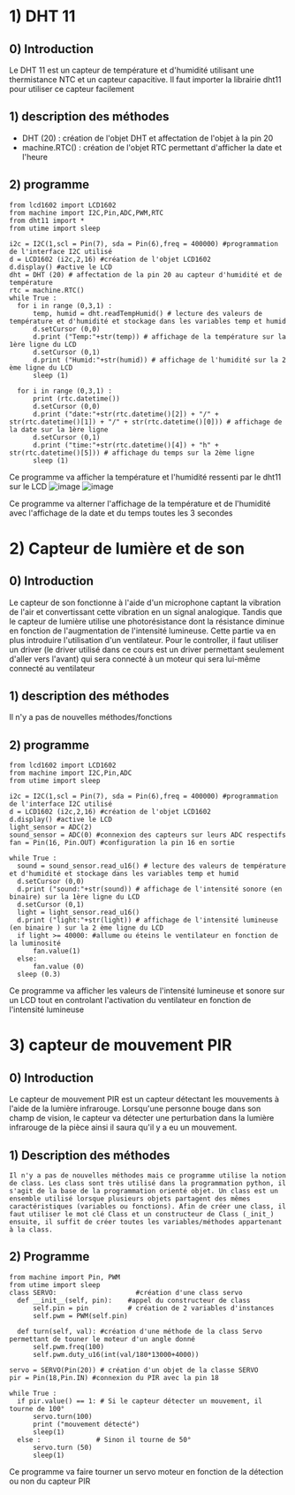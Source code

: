 # 1) DHT 11

## 0) Introduction
  Le DHT 11 est un capteur de température et d'humidité utilisant une thermistance NTC et un capteur capacitive. Il faut importer la librairie dht11 pour utiliser ce capteur facilement
## 1) description des méthodes 
  - DHT (20) : création de l'objet DHT et affectation de l'objet à la pin 20
  - machine.RTC() : création de l'objet RTC permettant d'afficher la date et l'heure
## 2) programme 
```
from lcd1602 import LCD1602
from machine import I2C,Pin,ADC,PWM,RTC
from dht11 import *
from utime import sleep

i2c = I2C(1,scl = Pin(7), sda = Pin(6),freq = 400000) #programmation de l'interface I2C utilisé
d = LCD1602 (i2c,2,16) #création de l'objet LCD1602
d.display() #active le LCD
dht = DHT (20) # affectation de la pin 20 au capteur d'humidité et de température
rtc = machine.RTC()
while True :
  for i in range (0,3,1) :
      temp, humid = dht.readTempHumid() # lecture des valeurs de température et d'humidité et stockage dans les variables temp et humid
      d.setCursor (0,0)
      d.print ("Temp:"+str(temp)) # affichage de la température sur la 1ère ligne du LCD
      d.setCursor (0,1)
      d.print ("Humid:"+str(humid)) # affichage de l'humidité sur la 2 ème ligne du LCD
      sleep (1)

  for i in range (0,3,1) :
      print (rtc.datetime())
      d.setCursor (0,0)
      d.print ("date:"+str(rtc.datetime()[2]) + "/" + str(rtc.datetime()[1]) + "/" + str(rtc.datetime()[0])) # affichage de la date sur la 1ère ligne
      d.setCursor (0,1)
      d.print ("time:"+str(rtc.datetime()[4]) + "h" + str(rtc.datetime()[5])) # affichage du temps sur la 2ème ligne
      sleep (1)
```
Ce programme va afficher la température et l'humidité ressenti par le dht11 sur le LCD
![image](https://user-images.githubusercontent.com/124899641/230735789-e24ab416-95e6-4c2e-bf9f-429a124187c2.png)
![image](https://user-images.githubusercontent.com/124899641/230735798-6ba95eb0-4744-4687-a47e-051d88bf3bee.png)

Ce programme va alterner l'affichage de la température et de l'humidité avec l'affichage de la date et du temps toutes les 3 secondes
# 2) Capteur de lumière et de son
  ## 0) Introduction 
  Le capteur de son fonctionne à l'aide d'un microphone captant la vibration de l'air et convertissant cette vibration en un signal analogique. Tandis que le capteur de lumière utilise une photorésistance dont la résistance diminue en fonction de l'augmentation de l'intensité lumineuse. Cette partie va en plus introduire l'utilisation d'un ventilateur. Pour le controller, il faut utiliser un driver (le driver utilisé dans ce cours est un driver permettant seulement d'aller vers l'avant) qui sera connecté à un moteur qui sera lui-même connecté au ventilateur
## 1) description des méthodes 
  Il n'y a pas de nouvelles méthodes/fonctions
## 2) programme 
  ```
from lcd1602 import LCD1602
from machine import I2C,Pin,ADC
from utime import sleep

i2c = I2C(1,scl = Pin(7), sda = Pin(6),freq = 400000) #programmation de l'interface I2C utilisé
d = LCD1602 (i2c,2,16) #création de l'objet LCD1602
d.display() #active le LCD
light_sensor = ADC(2)
sound_sensor = ADC(0) #connexion des capteurs sur leurs ADC respectifs
fan = Pin(16, Pin.OUT) #configuration la pin 16 en sortie

while True : 
    sound = sound_sensor.read_u16() # lecture des valeurs de température et d'humidité et stockage dans les variables temp et humid
    d.setCursor (0,0)
    d.print ("sound:"+str(sound)) # affichage de l'intensité sonore (en binaire) sur la 1ère ligne du LCD
    d.setCursor (0,1)
    light = light_sensor.read_u16() 
    d.print ("light:"+str(light)) # affichage de l'intensité lumineuse (en binaire ) sur la 2 ème ligne du LCD
    if light >= 40000: #allume ou éteins le ventilateur en fonction de la luminosité
        fan.value(1)
    else:
        fan.value (0)
    sleep (0.3)
```
Ce programme va afficher les valeurs de l'intensité lumineuse et sonore sur un LCD tout en controlant l'activation du ventilateur en fonction de l'intensité lumineuse 

# 3) capteur de mouvement PIR
  ## 0) Introduction 
  Le capteur de mouvement PIR est un capteur détectant les mouvements à l'aide de la lumière infrarouge. Lorsqu'une personne bouge dans son champ de vision, le capteur va détecter une perturbation dans la lumière infrarouge de la pièce ainsi il saura qu'il y a eu un mouvement.
  ## 1) Description des méthodes
  
  
    Il n'y a pas de nouvelles méthodes mais ce programme utilise la notion de class. Les class sont très utilisé dans la programmation python, il s'agit de la base de la programmation orienté objet. Un class est un ensemble utilisé lorsque plusieurs objets partagent des mêmes caractéristiques (variables ou fonctions). Afin de créer une class, il faut utiliser le mot clé Class et un constructeur de Class (_init_) ensuite, il suffit de créer toutes les variables/méthodes appartenant à la class.
  
  ## 2) Programme
  ```
  from machine import Pin, PWM
from utime import sleep
class SERVO: 					#création d'une class servo
    def __init__(self, pin):	#appel du constructeur de class
        self.pin = pin			# création de 2 variables d'instances
        self.pwm = PWM(self.pin)
        
    def turn(self, val): #création d'une méthode de la class Servo permettant de touner le moteur d'un angle donné 
        self.pwm.freq(100)
        self.pwm.duty_u16(int(val/180*13000+4000))

servo = SERVO(Pin(20)) # création d'un objet de la classe SERVO
pir = Pin(18,Pin.IN) #connexion du PIR avec la pin 18

while True :
    if pir.value() == 1: # Si le capteur détecter un mouvement, il tourne de 100°
        servo.turn(100)
        print ("mouvement détecté")
        sleep(1)
    else :				# Sinon il tourne de 50°
        servo.turn (50)
        sleep(1)
```
Ce programme va faire tourner un servo moteur en fonction de la détection ou non du capteur PIR 
